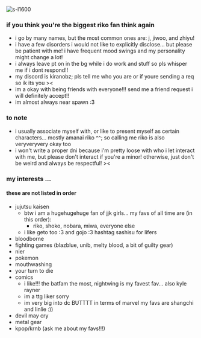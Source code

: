 ![s-l1600](https://github.com/user-attachments/assets/bc95b7d4-64b6-4b08-b01d-ed2882a2c91c)


### if you think you're the biggest riko fan think again
- i go by many names, but the most common ones are: j, jiwoo, and zhiyu!
- i have a few disorders i would not like to explicitly disclose... but please be patient with me! i have frequent mood swings and my personality might change a lot!
- i always leave pt on in the bg while i do work and stuff so pls whisper me if i dont respond!!
- my discord is kiranobz; pls tell me who you are or if youre sending a req so ik its you ><
- im a okay with being friends with everyone!!! send me a friend request i will definitely accept!!
- im almost always near spawn :3

### to note
- i usually associate myself with, or like to present myself as certain characters... mostly amanai riko ^^; so calling me riko is also veryveryvery okay too
- i won't write a proper dni because i'm pretty loose with who i let interact with me, but please don't interact if you're a minor! otherwise, just don't be weird and always be respectful! ><

### my interests ... 
#### these are not listed in order
- jujutsu kaisen
  - btw i am a hugehugehuge fan of jjk girls... my favs of all time are (in this order):
    - riko, shoko, nobara, miwa, everyone else
  - i like geto too :3 and gojo :3 hashtag sashisu for lifers
- bloodborne
- fighting games (blazblue, unib, melty blood, a bit of guilty gear)
- nier
- pokemon
- mouthwashing
- your turn to die
- comics
  - i like!!! the batfam the most, nightwing is my favest fav... also kyle rayner
  - im a ttg liker sorry
  - im very big into dc BUTTTT in terms of marvel my favs are shangchi and linlie :)) 
- devil may cry
- metal gear
- kpop/krnb (ask me about my favs!!!)


<!--
**s3to7/s3to7** is a ✨ _special_ ✨ repository because its `README.md` (this file) appears on your GitHub profile.

Here are some ideas to get you started:

- 🔭 I’m currently working on ...
- 🌱 I’m currently learning ...
- 👯 I’m looking to collaborate on ...
- 🤔 I’m looking for help with ...
- 💬 Ask me about ...
- 📫 How to reach me: ...
- 😄 Pronouns: ...
- ⚡ Fun fact: ...
-->
